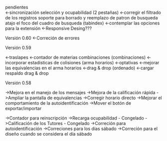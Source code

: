 pendientes 	
	<-sincronización selección y ocupabilidad (2 pestañas)
	<-corregir el filtrado de los registros
		soporte para borrado y reemplazo de patron de busqueda
		atajo el foco del cuadro de busqueda (tabindex)
	<-contemplar las opciones para la extensión
	<-Responsive Desing???

Versión 0.60
<-Correción de errores

Versión 0.59

<-traslapes
	<-contador de materias combinaciones (combinaciones)
	<-incorporar estadisticas de colisiones (arma horarios)
<-optativas
	<-mejorar las equivalencias en el arma horarios
<-drag & drop (ordenado)
<-cargar respaldo drag & drop


Versión 0.58


->Mejora en el manejo de los mensajes
->Mejora de la calificación rápida
->Ampliar la pantalla de equivalencias
->Corregir horario directo
->Mejorar el comportamiento de la autoidentificación
->Mover el botón de exportar/importar

->Contador para reinscripción
->Recarga ocupabilidad - Congelado
->Calificación de los Tutores - Congelado
->Correción para autoidentificación
->Correciones para los días sábado
->Correción para el diseño cuando se considera el día sábado